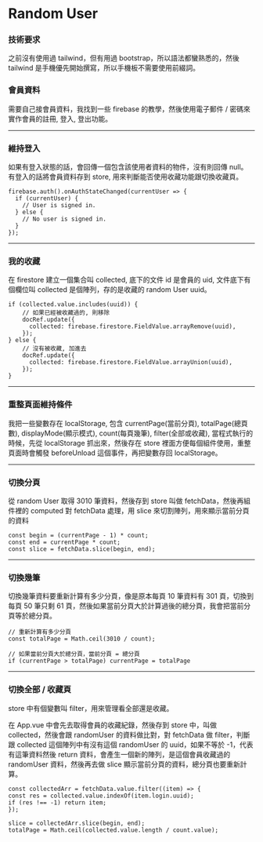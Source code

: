 # Random User

### 技術要求

之前沒有使用過 tailwind，但有用過 bootstrap，所以語法都蠻熟悉的，然後 tailwind 是手機優先開始撰寫，所以手機板不需要使用前綴詞。

### 會員資料

需要自己接會員資料，我找到一些 firebase 的教學，然後使用電子郵件 / 密碼來實作會員的註冊, 登入, 登出功能。

---

### 維持登入

如果有登入狀態的話，會回傳一個包含該使用者資料的物件，沒有則回傳 null。
有登入的話將會員資料存到 store, 用來判斷能否使用收藏功能跟切換收藏頁。

```javascript=
firebase.auth().onAuthStateChanged(currentUser => {
  if (currentUser) {
    // User is signed in.
  } else {
    // No user is signed in.
  }
});
```

---

### 我的收藏

在 firestore 建立一個集合叫 collected, 底下的文件 id 是會員的 uid, 文件底下有個欄位叫 collected 是個陣列，存的是收藏的 random User uuid。

```javascript=
if (collected.value.includes(uuid)) {
    // 如果已經被收藏過的, 則移除
    docRef.update({
      collected: firebase.firestore.FieldValue.arrayRemove(uuid),
    });
} else {
    // 沒有被收藏, 加進去
    docRef.update({
      collected: firebase.firestore.FieldValue.arrayUnion(uuid),
    });
}
```

---

### 重整頁面維持條件

我把一些變數存在 localStorage, 包含 currentPage(當前分頁), totalPage(總頁數), displayMode(顯示模式), count(每頁幾筆), filter(全部或收藏), 當程式執行的時候，先從 localStorage 抓出來，然後存在 store 裡面方便每個組件使用，重整頁面時會觸發 beforeUnload 這個事件，再把變數存回 localStorage。

---

### 切換分頁

從 random User 取得 3010 筆資料，然後存到 store 叫做 fetchData，然後再組件裡的 computed 對 fetchData 處理，用 slice 來切割陣列，用來顯示當前分頁的資料

```javascript=
const begin = (currentPage - 1) * count;
const end = currentPage * count;
const slice = fetchData.slice(begin, end);
```

---

### 切換幾筆

切換幾筆資料要重新計算有多少分頁，像是原本每頁 10 筆資料有 301 頁，切換到每頁 50 筆只剩 61
頁，然後如果當前分頁大於計算過後的總分頁，我會把當前分頁等於總分頁。

```javascript=
// 重新計算有多少分頁
const totalPage = Math.ceil(3010 / count);

// 如果當前分頁大於總分頁，當前分頁 = 總分頁
if (currentPage > totalPage) currentPage = totalPage
```

---

### 切換全部 / 收藏頁

store 中有個變數叫 filter，用來管理看全部還是收藏。

在 App.vue 中會先去取得會員的收藏紀錄，然後存到 store 中，叫做 collected，然後會跟 randomUser 的資料做比對，對 fetchData 做 filter，判斷跟 collected 這個陣列中有沒有這個 randomUser 的 uuid，如果不等於 -1，代表有這筆資料然後 return 資料，會產生一個新的陣列，是這個會員收藏過的 randomUser 資料，然後再去做 slice 顯示當前分頁的資料，總分頁也要重新計算。

```javascript=
const collectedArr = fetchData.value.filter((item) => {
const res = collected.value.indexOf(item.login.uuid);
if (res !== -1) return item;
});

slice = collectedArr.slice(begin, end);
totalPage = Math.ceil(collected.value.length / count.value);
```
